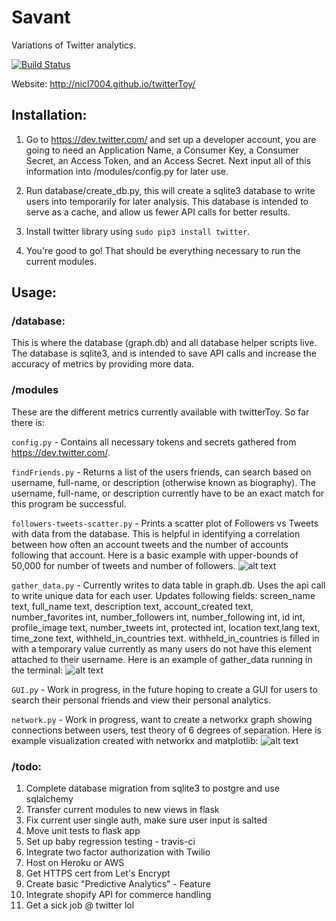 # Savant
Variations of Twitter analytics.

[![Build Status](https://travis-ci.org/nicl7004/twitterToy.svg?branch=master)](https://travis-ci.org/nicl7004/twitterToy)

Website: http://nicl7004.github.io/twitterToy/

## Installation:

1. Go to https://dev.twitter.com/ and set up a developer account, you are going to need an Application Name, a Consumer Key, a Consumer Secret, an Access Token, and an Access Secret.  Next input all of this information into /modules/config.py for later use.

2. Run database/create_db.py, this will create a sqlite3 database to write users into temporarily for later analysis.  This database is intended to serve as a cache, and allow us fewer API calls for better results.

3. Install twitter library using `sudo pip3 install twitter`.

4. You're good to go! That should be everything necessary to run the current modules.


## Usage:

### /database:

This is where the database (graph.db) and all database helper scripts live.  The database is sqlite3, and is intended to save API calls and increase the accuracy of metrics by providing more data.

### /modules

These are the different metrics currently available with twitterToy. So far there is:

`config.py` - Contains all necessary tokens and secrets gathered from https://dev.twitter.com/.

`findFriends.py` - Returns a list of the users friends, can search based on username, full-name, or description (otherwise known as biography).  The username, full-name, or description currently have to be an exact match for this program be successful.

`followers-tweets-scatter.py` - Prints a scatter plot of Followers vs Tweets with data from the database.  This is helpful in identifying a correlation between how often an account tweets and the number of accounts following that account.
Here is a basic example with upper-bounds of 50,000 for number of tweets and number of followers.
![alt text](http://i.imgur.com/UHfsPpu.png)

`gather_data.py` - Currently writes to data table in graph.db.  Uses the api call to write unique data for each user. Updates following fields: screen_name text, full_name text, description text, account_created text, number_favorites int, number_followers int, number_following int, id int, profile_image text, number_tweets int, protected int, location text,lang text, time_zone text, withheld_in_countries text.  withheld_in_countries is filled in with a temporary value currently as many users do not have this element attached to their username. Here is an example of gather_data running in the terminal: ![alt text](http://i.imgur.com/dxCyjhC.png)

`GUI.py` - Work in progress, in the future hoping to create a GUI for users to search their personal friends and view their personal analytics.

`network.py` - Work in progress, want to create a networkx graph showing connections between users, test theory of 6 degrees of separation.
Here is example visualization created with networkx and matplotlib: ![alt text](http://i.imgur.com/4v8M9B7.png)

### /todo:

1. Complete database migration from sqlite3 to postgre and use sqlalchemy
2. Transfer current modules to new views in flask
3. Fix current user single auth, make sure user input is salted
4. Move unit tests to flask app
5. Set up baby regression testing - travis-ci
6. Integrate two factor authorization with Twilio
7. Host on Heroku or AWS
7. Get HTTPS cert from Let's Encrypt
8. Create basic "Predictive Analytics" - Feature
9. Integrate shopify API for commerce handling
10. Get a sick job @ twitter lol
